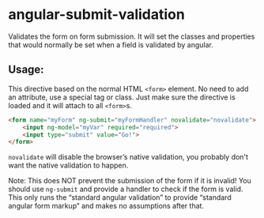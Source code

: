 angular-submit-validation
=======================

Validates the form on form submission.  It will set the classes and properties that would normally be set when a field is validated by angular.

Usage:
------
This directive based on the normal HTML ```<form>``` element. No need to add an attribute, use a special tag or class. Just make sure the directive is loaded and it will attach to all ```<form>```s.

```html
<form name="myForm" ng-submit="myFormHandler" novalidate="novalidate">
    <input ng-model="myVar" required="required">
    <input type="submit" value="Go!">
</form>
```
```novalidate``` will disable the browser’s native validation, you probably don't want the native validation to happen.



Note:
This does NOT prevent the submission of the form if it is invalid!  You should use ```ng-submit``` and provide a handler to check if the form is valid.  This only runs the “standard angular validation” to provide “standard angular form markup” and makes no assumptions after that.
